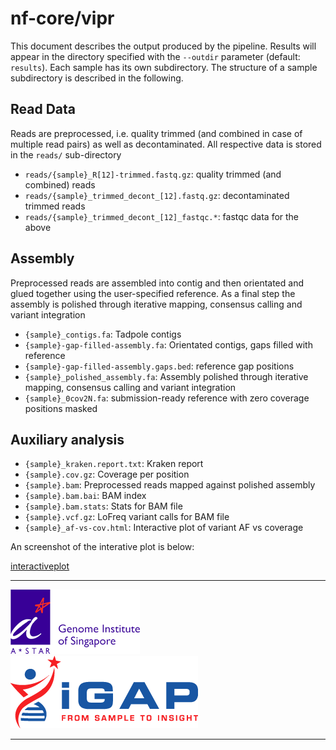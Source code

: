 # nf-core/vipr

This document describes the output produced by the pipeline. Results
will appear in the directory specified with the `--outdir` parameter
(default: `results`). Each sample has its own subdirectory. The
structure of a sample subdirectory is described in the following.


## Read Data

Reads are preprocessed, i.e. quality trimmed (and combined in case of
multiple read pairs) as well as decontaminated. All respective data is
stored in the `reads/` sub-directory


- `reads/{sample}_R[12]-trimmed.fastq.gz`: quality trimmed (and combined) reads
- `reads/{sample}_trimmed_decont_[12].fastq.gz`: decontaminated
  trimmed reads
- `reads/{sample}_trimmed_decont_[12]_fastqc.*`: fastqc data for the
  above

## Assembly

Preprocessed reads are assembled into contig and then orientated and
glued together using the user-specified reference. As a final step the
assembly is polished through iterative mapping, consensus calling and
variant integration

- `{sample}_contigs.fa`: Tadpole contigs
- `{sample}-gap-filled-assembly.fa`: Orientated contigs, gaps filled
  with reference
- `{sample}-gap-filled-assembly.gaps.bed`: reference gap positions
- `{sample}_polished_assembly.fa`: Assembly polished through iterative
  mapping, consensus calling and variant integration
- `{sample}_0cov2N.fa`: submission-ready reference with zero coverage
  positions masked

## Auxiliary analysis

- `{sample}_kraken.report.txt`: Kraken report
- `{sample}.cov.gz`: Coverage per position
- `{sample}.bam`: Preprocessed reads mapped against polished assembly
- `{sample}.bam.bai`: BAM index
- `{sample}.bam.stats`: Stats for BAM file
- `{sample}.vcf.gz`: LoFreq variant calls for BAM file
- `{sample}_af-vs-cov.html`: Interactive plot of variant AF vs coverage

An screenshot of the interative plot is below:

[interactiveplot](images/interactive-plot.png)


---

[![Genome Institue of Singapore](images/gis_logo.png)](https://www.a-star.edu.sg/gis/)
[![iGap](images/igap_logo.png)](http://www.igap.io//)

---


